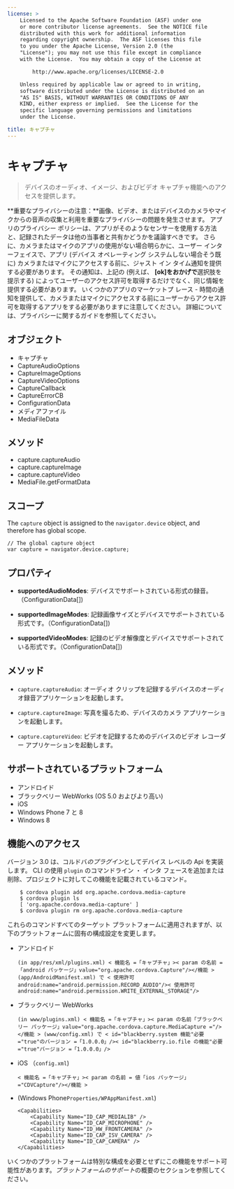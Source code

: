 ```yaml
---
license: >
    Licensed to the Apache Software Foundation (ASF) under one
    or more contributor license agreements.  See the NOTICE file
    distributed with this work for additional information
    regarding copyright ownership.  The ASF licenses this file
    to you under the Apache License, Version 2.0 (the
    "License"); you may not use this file except in compliance
    with the License.  You may obtain a copy of the License at

        http://www.apache.org/licenses/LICENSE-2.0

    Unless required by applicable law or agreed to in writing,
    software distributed under the License is distributed on an
    "AS IS" BASIS, WITHOUT WARRANTIES OR CONDITIONS OF ANY
    KIND, either express or implied.  See the License for the
    specific language governing permissions and limitations
    under the License.

title: キャプチャ
---
```


# キャプチャ

> デバイスのオーディオ、イメージ、およびビデオ キャプチャ機能へのアクセスを提供します。

**重要なプライバシーの注意：**画像、ビデオ、またはデバイスのカメラやマイクからの音声の収集と利用を重要なプライバシーの問題を発生させます。 アプリのプライバシー ポリシーは、アプリがそのようなセンサーを使用する方法と、記録されたデータは他の当事者と共有かどうかを議論すべきです。 さらに、カメラまたはマイクのアプリの使用がない場合明らかに、ユーザー インターフェイスで、アプリ (デバイス オペレーティング システムしない場合そう既に) カメラまたはマイクにアクセスする前に、ジャスト イン タイム通知を提供する必要があります。 その通知は、上記の (例えば、 **[ok]**を**おかげで**選択肢を提示する) によってユーザーのアクセス許可を取得するだけでなく、同じ情報を提供する必要があります。 いくつかのアプリのマーケットプ レース - 時間の通知を提供して、カメラまたはマイクにアクセスする前にユーザーからアクセス許可を取得するアプリをする必要がありますに注意してください。 詳細については、プライバシーに関するガイドを参照してください。

## オブジェクト

*   キャプチャ
*   CaptureAudioOptions
*   CaptureImageOptions
*   CaptureVideoOptions
*   CaptureCallback
*   CaptureErrorCB
*   ConfigurationData
*   メディアファイル
*   MediaFileData

## メソッド

*   capture.captureAudio
*   capture.captureImage
*   capture.captureVideo
*   MediaFile.getFormatData

## スコープ

The `capture` object is assigned to the `navigator.device` object, and therefore has global scope.

    // The global capture object
    var capture = navigator.device.capture;
    

## プロパティ

*   **supportedAudioModes**: デバイスでサポートされている形式の録音。（ConfigurationData[])

*   **supportedImageModes**: 記録画像サイズとデバイスでサポートされている形式です。（ConfigurationData[])

*   **supportedVideoModes**: 記録のビデオ解像度とデバイスでサポートされている形式です。（ConfigurationData[])

## メソッド

*   `capture.captureAudio`: オーディオ クリップを記録するデバイスのオーディオ録音アプリケーションを起動します。

*   `capture.captureImage`: 写真を撮るため、デバイスのカメラ アプリケーションを起動します。

*   `capture.captureVideo`: ビデオを記録するためのデバイスのビデオ レコーダー アプリケーションを起動します。

## サポートされているプラットフォーム

*   アンドロイド
*   ブラックベリー WebWorks (OS 5.0 およびより高い)
*   iOS
*   Windows Phone 7 と 8
*   Windows 8

## 機能へのアクセス

バージョン 3.0 は、コルドバ*のプラグイン*としてデバイス レベルの Api を実装します。 CLI の使用 `plugin` のコマンドライン ・ インタ フェースを追加または削除、プロジェクトに対してこの機能を記載されているコマンド。

        $ cordova plugin add org.apache.cordova.media-capture
        $ cordova plugin ls
        [ 'org.apache.cordova.media-capture' ]
        $ cordova plugin rm org.apache.cordova.media-capture
    

これらのコマンドすべてのターゲット プラットフォームに適用されますが、以下のプラットフォームに固有の構成設定を変更します。

*   アンドロイド
    
        (in app/res/xml/plugins.xml) < 機能名 =「キャプチャ」>< param の名前 =「android パッケージ」value="org.apache.cordova.Capture"/></機能 > (app/AndroidManifest.xml) で < 使用許可 android:name="android.permission.RECORD_AUDIO"/>< 使用許可 android:name="android.permission.WRITE_EXTERNAL_STORAGE"/>
        

*   ブラックベリー WebWorks
    
        (in www/plugins.xml) < 機能名 =「キャプチャ」>< param の名前「ブラックベリー パッケージ」value="org.apache.cordova.capture.MediaCapture ="/></機能 > (www/config.xml) で < id="blackberry.system 機能"必要 ="true"のバージョン =「1.0.0.0」/>< id="blackberry.io.file の機能"必要 ="true"バージョン =「1.0.0.0」/>
        

*   iOS （`config.xml`)
    
        < 機能名 =「キャプチャ」>< param の名前 = 値「ios パッケージ」="CDVCapture"/></機能 >
        

*   (Windows Phone`Properties/WPAppManifest.xml`)
    
        <Capabilities>
            <Capability Name="ID_CAP_MEDIALIB" />
            <Capability Name="ID_CAP_MICROPHONE" />
            <Capability Name="ID_HW_FRONTCAMERA" />
            <Capability Name="ID_CAP_ISV_CAMERA" />
            <Capability Name="ID_CAP_CAMERA" />
        </Capabilities>
        

いくつかのプラットフォームは特別な構成を必要とせずにこの機能をサポート可能性があります。*プラットフォームのサポート*の概要のセクションを参照してください。